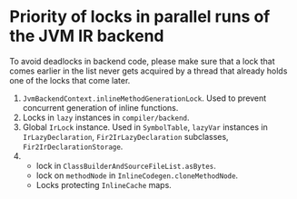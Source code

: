 # Priority of locks in parallel runs of the JVM IR backend

To avoid deadlocks in backend code, please make sure that a lock that comes earlier in the list
never gets acquired by a thread that already holds one of the locks that come later.

1. `JvmBackendContext.inlineMethodGenerationLock`. Used to prevent concurrent generation of inline functions.
1. Locks in `lazy` instances in `compiler/backend`.
1. Global `IrLock` instance. Used in `SymbolTable`, 
   `lazyVar` instances in `IrLazyDeclaration`, `Fir2IrLazyDeclaration` subclasses,
   `Fir2IrDeclarationStorage`.
1. - lock in `ClassBuilderAndSourceFileList.asBytes`.
   - lock on `methodNode` in `InlineCodegen.cloneMethodNode`.
   - Locks protecting `InlineCache` maps.